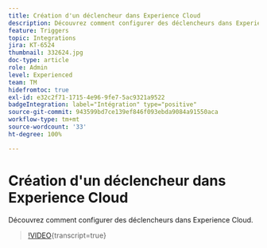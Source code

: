 ```yaml
---
title: Création d'un déclencheur dans Experience Cloud
description: Découvrez comment configurer des déclencheurs dans Experience Cloud.
feature: Triggers
topic: Integrations
jira: KT-6524
thumbnail: 332624.jpg
doc-type: article
role: Admin
level: Experienced
team: TM
hidefromtoc: true
exl-id: e32c2f71-1715-4e96-9fe7-5ac9321a9522
badgeIntegration: label="Intégration" type="positive"
source-git-commit: 943599bd7ce139ef846f093ebda9084a91550aca
workflow-type: tm+mt
source-wordcount: '33'
ht-degree: 100%

---
```


# Création d&#39;un déclencheur dans Experience Cloud

Découvrez comment configurer des déclencheurs dans Experience Cloud.

>[!VIDEO](https://video.tv.adobe.com/v/332624?learn=on){transcript=true}
